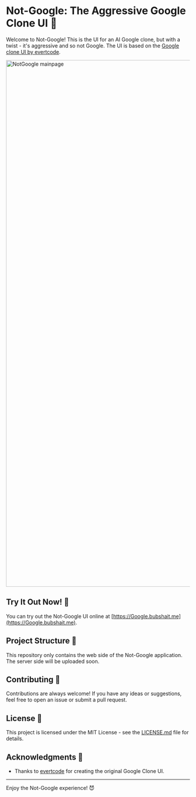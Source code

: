 # Not-Google: The Aggressive Google Clone UI 👾

Welcome to Not-Google! This is the UI for an AI Google clone, but with a twist - it's aggressive and so not Google. The UI is based on the [Google clone UI by evertcode](https://github.com/evertcode/google-clone-ui.git).

<img width="1439" alt="NotGoogle mainpage" src="https://github.com/sBubshait/not-google/assets/44058159/b807137d-22e5-49d7-a3a6-049510a5f994">

## Try It Out Now! 🚀

You can try out the Not-Google UI online at [https://Google.bubshait.me](https://Google.bubshait.me).

## Project Structure 📂

This repository only contains the web side of the Not-Google application. The server side will be uploaded soon.

## Contributing 🤝

Contributions are always welcome! If you have any ideas or suggestions, feel free to open an issue or submit a pull request.

## License 📄

This project is licensed under the MIT License - see the [LICENSE.md](LICENSE.md) file for details.

## Acknowledgments 🙏

- Thanks to [evertcode](https://github.com/evertcode) for creating the original Google Clone UI.

---

Enjoy the Not-Google experience! 😈
